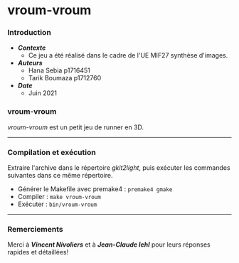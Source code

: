 # vroum-vroum

### Introduction

- ***Contexte***
  - Ce jeu a été réalisé dans le cadre de l'UE MIF27 synthèse d'images.
- ***Auteurs***
  - Hana Sebia p1716451
  - Tarik Boumaza p1712760
- ***Date***
  - Juin 2021


### vroum-vroum

*vroum-vroum* est un petit jeu de runner en 3D.


----------------------

### Compilation et exécution

Extraire l'archive dans le répertoire *gkit2light*, puis exécuter les commandes suivantes dans ce même répertoire.
- Générer le Makefile avec premake4 : `premake4 gmake`
- Compiler : `make vroum-vroum`
- Exécuter : `bin/vroum-vroum`



----------------------



### Remerciements

Merci à ***Vincent Nivoliers*** et à ***Jean-Claude Iehl*** pour leurs réponses rapides et détaillées!
